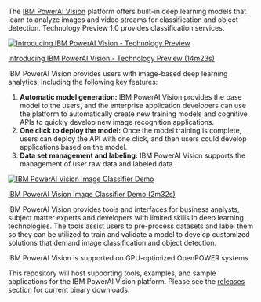 The [IBM PowerAI Vision](https://developer.ibm.com/linuxonpower/deep-learning-powerai/technology-previews/powerai-vision/) platform offers built-in deep learning models that learn to analyze images and video streams for classification and object detection. Technology Preview 1.0 provides classification services.

[![Introducing IBM PowerAI Vision - Technology Preview](https://img.youtube.com/vi/nWft6tYVdrc/0.jpg)](https://www.youtube.com/watch?v=nWft6tYVdrc)

[Introducing IBM PowerAI Vision - Technology Preview (14m23s)](https://www.youtube.com/watch?v=nWft6tYVdrc)


IBM PowerAI Vision provides users with image-based deep learning analytics, including the following key features:
1. **Automatic model generation:** IBM PowerAI Vision provides the base model to the users, and the enterprise application developers can use the platform to automatically create new training models and cognitive APIs to quickly develop new image recognition applications.
2. **One click to deploy the model:** Once the model training is complete, users can deploy the API with one click, and then users could develop applications based on the model.
3. **Data set management and labeling:** IBM PowerAI Vision supports the management of user raw data and labeled data.


[![IBM PowerAI Vision Image Classifier Demo](https://img.youtube.com/vi/qHZRnswzqUI/0.jpg)](https://www.youtube.com/watch?v=qHZRnswzqUI)

[IBM PowerAI Vision Image Classifier Demo (2m32s)](https://www.youtube.com/watch?v=qHZRnswzqUI)


IBM PowerAI Vision provides tools and interfaces for business analysts, subject matter experts and developers with limited skills in deep learning technologies. The tools assist users to pre-process datasets and label them so they can be utilized to train and validate a model to develop customized solutions that demand image classification and object detection.

IBM PowerAI Vision is supported on GPU-optimized OpenPOWER systems.

This repository will host supporting tools, examples, and sample applications for the IBM PowerAI Vision platform. Please see the [releases](https://github.com/ibm-powerai/vision/releases) section for current binary downloads.
